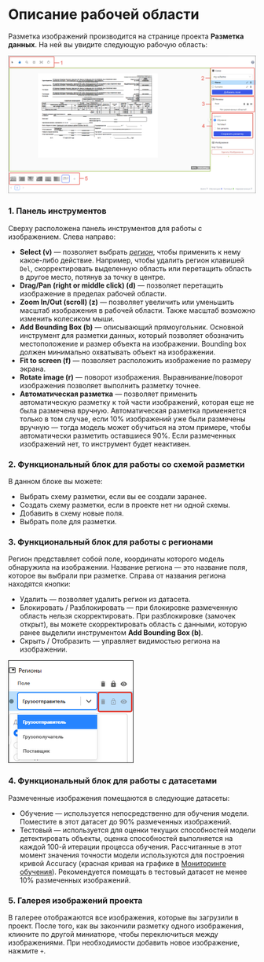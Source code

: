 # Описание рабочей области

Разметка изображений производится на странице проекта **Разметка данных**. На ней вы увидите следующую рабочую область:

![](<../../../../.gitbook/assets1/primo-ai/user-guide/labeling-workspace.png>)

### 1. Панель инструментов

Сверху расположена панель инструментов для работы с изображением. Слева направо:
* **Select (v)** — позволяет выбрать [*регион*](https://docs.primo-rpa.ru/primo-rpa/primo-rpa-ai-server/glossary#region), чтобы применить к нему какое-либо действие. Например, чтобы удалить регион клавишей `Del`, скорректировать выделенную область или перетащить область в другое место, потянув за точку в центре. 
* **Drag/Pan (right or middle click) (d)** — позволяет перетащить изображение в пределах рабочей области.
* **Zoom In/Out (scroll)  (z)** — позволяет увеличить или уменьшить масштаб изображения в рабочей области. Также масштаб возможно изменить колесиком мыши.
* **Add Bounding Box (b)** — описывающий прямоугольник. Основной инструмент для разметки данных, который позволяет обозначить местоположение и размер объекта на изображении. Bounding box должен минимально охватывать объект на изображении.
* **Fit to screen (f)** — позволяет расположить изображение по размеру экрана.
* **Rotate image (r)** — поворот изображения. Выравнивание/поворот изображения позволяет выполнить разметку точнее.
* **Автоматическая разметка** — позволяет применить автоматическую разметку к той части изображений, которая еще не была размечена вручную. Автоматическая разметка применяется только в том случае, если 10% изображений уже были размечены вручную — тогда модель может обучиться на этом примере, чтобы автоматически разметить оставшиеся 90%. Если размеченных изображений нет, то инструмент будет неактивен.

### 2. Функциональный блок для работы со схемой разметки
В данном блоке вы можете:
* Выбрать схему разметки, если вы ее создали заранее.
* Создать схему разметки, если в проекте нет ни одной схемы.
* Добавить в схему новые поля.
* Выбрать поле для разметки.

### 3. Функциональный блок для работы с регионами

Регион представляет собой поле, координаты которого модель обнаружила на изображении. Название региона — это название поля, которое вы выбрали при разметке. Справа от названия региона находятся кнопки:
* Удалить — позволяет удалить регион из датасета.
* Блокировать / Разблокировать — при блокировке размеченную область нельзя скорректировать. При разблокировке (замочек открыт), вы можете скорректировать область с данными, которую ранее выделили инструментом **Add Bounding Box (b)**.
* Скрыть / Отобразить — управляет видимостью региона на изображении.

![](<../../../../.gitbook/assets1/primo-ai/user-guide/regions-labeling.png>)


### 4. Функциональный блок для работы с датасетами

Размеченные изображения помещаются в следующие датасеты:
* Обучение — используется непосредственно для обучения модели. Поместите в этот датасет до 90% размеченных изображений.
* Тестовый — используется для оценки текущих способностей модели детектировать объекты, оценка способностей выполняется на каждой 100-й итерации процесса обучения. Рассчитанные в этот момент значения точности модели используются для построения кривой Accuracy (красная кривая на графике в [Мониторинге обучения](https://docs.primo-rpa.ru/primo-rpa/primo-rpa-ai-server/user/smart-ocr/training/monitoring)). Рекомендуется помещать в тестовый датасет не менее 10% размеченных изображений.


### 5. Галерея изображений проекта

В галерее отображаются все изображения, которые вы загрузили в проект. После того, как вы закончили разметку одного изображения, кликните по другой миниатюре, чтобы переключиться между изображениями. При необходимости добавить новое изображение, нажмите `+`.
